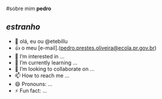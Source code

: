 #sobre mim **pedro**
## *estranho*
- 👋 olá, eu ou @etebillu
- :+1: o meu [e-mail].(pedro.prestes.oliveira@ecola.pr.gov.br)
- 👀 I’m interested in ...
- 🌱 I’m currently learning ...
- 💞️ I’m looking to collaborate on ...
- 📫 How to reach me ...
- 😄 Pronouns: ...
- ⚡ Fun fact: ...

<!---
etebillu/etebillu is a ✨ special ✨ repository because its `README.md` (this file) appears on your GitHub profile.
You can click the Preview link to take a look at your changes.
--->

